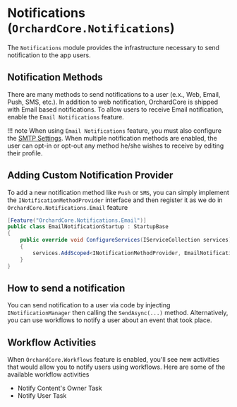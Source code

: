# Notifications (`OrchardCore.Notifications`)

The `Notifications` module provides the infrastructure necessary to send notification to the app users.

## Notification Methods

There are many methods to send notifications to a user (e.x., Web, Email, Push, SMS, etc.). In addition to web notification, OrchardCore is shipped with Email based notifications. To allow users to receive Email notification, enable the `Email Notifications` feature. 

!!! note
When using `Email Notifications` feature, you must also configure the [SMTP Settings](../Email/README.md). When multiple notification methods are enabled, the user can opt-in or opt-out any method he/she wishes to receive by editing their profile.


## Adding Custom Notification Provider
To add a new notification method like `Push` or `SMS`, you can simply implement the `INotificationMethodProvider` interface and then register it as we do in `OrchardCore.Notifications.Email` feature

```C#
[Feature("OrchardCore.Notifications.Email")]
public class EmailNotificationStartup : StartupBase
{
    public override void ConfigureServices(IServiceCollection services)
    {
        services.AddScoped<INotificationMethodProvider, EmailNotificationProvider>();
    }
}

```

## How to send a notification

You can send notification to a user via code by injecting `INotificationManager` then calling the `SendAsync(...)` method. Alternatively, you can use workflows to notify a user about an event that took place.

## Workflow Activities
When `OrchardCore.Workflows` feature is enabled, you'll see new activities that would allow you to notify users using workflows. Here are some of the available workflow activities
 - Notify Content's Owner Task
 - Notify User Task
